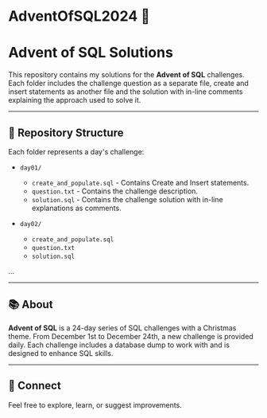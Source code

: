 # AdventOfSQL2024 🚀

# Advent of SQL Solutions

This repository contains my solutions for the **Advent of SQL** challenges. Each folder includes the challenge question as a separate file, create and insert statements as another file and the solution with in-line comments explaining the approach used to solve it.

---

## 📁 Repository Structure
Each folder represents a day's challenge:

- `day01/`
  - `create_and_populate.sql` - Contains Create and Insert statements.
  - `question.txt` - Contains the challenge description.
  - `solution.sql` - Contains the challenge solution with in-line explanations as comments.

- `day02/`
  - `create_and_populate.sql`
  - `question.txt`
  - `solution.sql`

...

---

## 📚 About
**Advent of SQL** is a 24-day series of SQL challenges with a Christmas theme. From December 1st to December 24th, a new challenge is provided daily. Each challenge includes a database dump to work with and is designed to enhance SQL skills.

---

## 🔗 Connect
Feel free to explore, learn, or suggest improvements.
